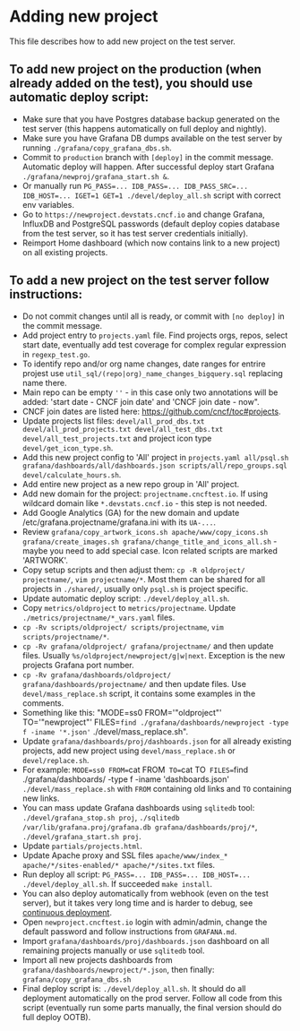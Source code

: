 # Adding new project

This file describes how to add new project on the test server.

## To add new project on the production (when already added on the test), you should use automatic deploy script:

- Make sure that you have Postgres database backup generated on the test server (this happens automatically on full deploy and nightly).
- Make sure you have Grafana DB dumps available on the test server by running `./grafana/copy_grafana_dbs.sh`.
- Commit to `production` branch with `[deploy]` in the commit message. Automatic deploy will happen. After successful deploy start Grafana `./grafana/newproj/grafana_start.sh &`.
- Or manually run `PG_PASS=... IDB_PASS=... IDB_PASS_SRC=... IDB_HOST=... IGET=1 GET=1 ./devel/deploy_all.sh` script with correct env variables.
- Go to `https://newproject.devstats.cncf.io` and change Grafana, InfluxDB and PostgreSQL passwords (default deploy copies database from the test server, so it has test server credentials initially).
- Reimport Home dashboard (which now contains link to a new project) on all existing projects.

## To add a new project on the test server follow instructions:

- Do not commit changes until all is ready, or commit with `[no deploy]` in the commit message.
- Add project entry to `projects.yaml` file. Find projects orgs, repos, select start date, eventually add test coverage for complex regular expression in `regexp_test.go`.
- To identify repo and/or org name changes, date ranges for entrire projest use `util_sql/(repo|org)_name_changes_bigquery.sql` replacing name there.
- Main repo can be empty `''` - in this case only two annotations will be added: 'start date - CNCF join date' and 'CNCF join date - now".
- CNCF join dates are listed here: https://github.com/cncf/toc#projects.
- Update projects list files: `devel/all_prod_dbs.txt devel/all_prod_projects.txt devel/all_test_dbs.txt devel/all_test_projects.txt` and project icon type `devel/get_icon_type.sh`.
- Add this new project config to 'All' project in `projects.yaml all/psql.sh grafana/dashboards/all/dashboards.json scripts/all/repo_groups.sql devel/calculate_hours.sh`.
- Add entire new project as a new repo group in 'All' project.
- Add new domain for the project: `projectname.cncftest.io`. If using wildcard domain like `*.devstats.cncf.io` - this step is not needed.
- Add Google Analytics (GA) for the new domain and update /etc/grafana.projectname/grafana.ini with its `UA-...`.
- Review `grafana/copy_artwork_icons.sh apache/www/copy_icons.sh grafana/create_images.sh grafana/change_title_and_icons_all.sh` - maybe you need to add special case. Icon related scripts are marked 'ARTWORK'.
- Copy setup scripts and then adjust them: `cp -R oldproject/ projectname/`, `vim projectname/*`. Most them can be shared for all projects in `./shared/`, usually only `psql.sh` is project specific.
- Update automatic deploy script: `./devel/deploy_all.sh`.
- Copy `metrics/oldproject` to `metrics/projectname`. Update `./metrics/projectname/*_vars.yaml` files.
- `cp -Rv scripts/oldproject/ scripts/projectname`, `vim scripts/projectname/*`.
- `cp -Rv grafana/oldproject/ grafana/projectname/` and then update files. Usually `%s/oldproject/newproject/g|w|next`. Exception is the new projects Grafana port number.
- `cp -Rv grafana/dashboards/oldproject/ grafana/dashboards/projectname/` and then update files.  Use `devel/mass_replace.sh` script, it contains some examples in the comments.
- Something like this: "MODE=ss0 FROM='"oldproject"' TO='"newproject"' FILES=`find ./grafana/dashboards/newproject -type f -iname '*.json'` ./devel/mass_replace.sh".
- Update `grafana/dashboards/proj/dashboards.json` for all already existing projects, add new project using `devel/mass_replace.sh` or `devel/replace.sh`.
- For example: `MODE=ss0 FROM=`cat FROM` TO=`cat TO` FILES=`find ./grafana/dashboards/ -type f -iname 'dashboards.json'` ./devel/mass_replace.sh` with `FROM` containing old links and `TO` containing new links.
- You can mass update Grafana dashboards using `sqlitedb` tool: `./devel/grafana_stop.sh proj`, `./sqlitedb /var/lib/grafana.proj/grafana.db grafana/dashboards/proj/*`, `./devel/grafana_start.sh proj`.
- Update `partials/projects.html`.
- Update Apache proxy and SSL files `apache/www/index_* apache/*/sites-enabled/* apache/*/sites.txt` files.
- Run deploy all script: `PG_PASS=... IDB_PASS=... IDB_HOST=... ./devel/deploy_all.sh`. If succeeded `make install`.
- You can also deploy automatically from webhook (even on the test server), but it takes very long time and is harder to debug, see [continuous deployment](https://github.com/cncf/devstats/blob/master/CONTINUOUS_DEPLOYMENT.md).
- Open `newproject.cncftest.io` login with admin/admin, change the default password and follow instructions from `GRAFANA.md`.
- Import `grafana/dashboards/proj/dashboards.json` dashboard on all remaining projects manually or use `sqlitedb` tool.
- Import all new projects dashboards from `grafana/dashboards/newproject/*.json`, then finally: `grafana/copy_grafana_dbs.sh`
- Final deploy script is: `./devel/deploy_all.sh`. It should do all deployment automatically on the prod server. Follow all code from this script (eventually run some parts manually, the final version should do full deploy OOTB).
